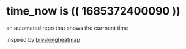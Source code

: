 # time_now is (( 1685372400090 ))

an automated repo that shows the currnent time

inspired by [breakingheatmap](https://github.com/breakingheatmap/breakingheatmap)